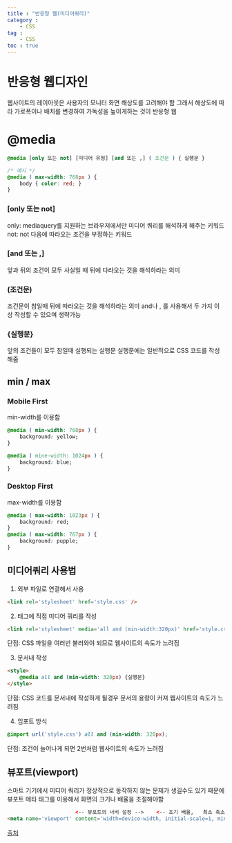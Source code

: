 ```yaml
---
title : "반응형 웹(미디어쿼리)"
category :
    - CSS
tag :
    - CSS
toc : true
---
```


# 반응형 웹디자인
웹사이트의 레이아웃은 사용자의 모니터 화면 해상도를 고려해야 함
그래서 해상도에 따라 가로폭이나 배치를 변경하여 가독성을 높이게하는 것이 반응형 웹

# @media
``` css
@media [only 또는 not] [미디어 유형] [and 또는 ,] ( 조건문 ) { 실행문 }

/* 예시 */
@media ( max-width: 768px ) {
    body { color: red; }
}
```

### [only 또는 not]
only: mediaquery를 지원하는 브라우저에서만 미디어 쿼리를 해석하게 해주는 키워드
not: not 다음에 따라오는 조건을 부정하는 키워드

### [and 또는 ,]
앞과 뒤의 조건이 모두 사실일 때 뒤에 다라오는 것을 해석하라는 의미

### (조건문)
조건문이 참일때 뒤에 따라오는 것을 해석하라는 의미
and나 , 를 사용해서 두 가지 이상 작성할 수 있으며 생략가능

### {실행문}
앞의 조건들이 모두 참일때 실행되는 실행문
실행문에는 일반적으로 CSS 코드를 작성해줌


## min / max

### Mobile First
min-width를 이용함

``` css
@media ( min-width: 768px ) {
    background: yellow;
}

@media ( mine-width: 1024px ) {
    background: blue;
}
```

### Desktop First
max-width를 이용함

``` css
@media ( max-width: 1023px ) {
    background: red;
}
@media ( max-width: 767px ) {
    background: pupple;
}
```


## 미디어쿼리 사용법
1. 외부 파일로 연결해서 사용

``` html
<link rel='stylesheet' href='style.css' />
```

2. <link> 태그에 직접 미디어 쿼리를 작성

``` html
<link rel='stylesheet' media='all and (min-width:320px)' href='style.css'>
```
단점: CSS 파일을 여러번 불러와야 되므로 웹사이트의 속도가 느려짐

3. 문서내 작성

``` html
<style>
    @media all and (min-width: 320px) {실행문}
</style>
```
단점: CSS 코드를 문서내에 작성하게 될경우 문서의 용량이 커져 웹사이트의 속도가 느려짐

4. 임포트 방식

``` css
@import url('style.css') all and (min-width: 320px);
```
단점: 조건이 늘어나게 되면 2번처럼 웹사이트의 속도가 느려짐


## 뷰포트(viewport)
스마트 기기에서 미디어 쿼리가 정상적으로 동작하지 않는 문제가 생길수도 있기 때문에
뷰포트 메타 태그를 이용해서 화면의 크기나 배율을 조절해야함
``` html
                      <-- 뷰포트의 너비 설정 -->    <-- 초기 배율,   최소 축소 비율,    최대 확대 비율,   확대/축소 여부 설정 -->
<meta name='viewport' content='width=device-width, initial-scale=1, minimum-scale=1, maximum-scale=1, user-scaleable=no' />
```





[출처](https://blog.naver.com/mch4023/222079257524)